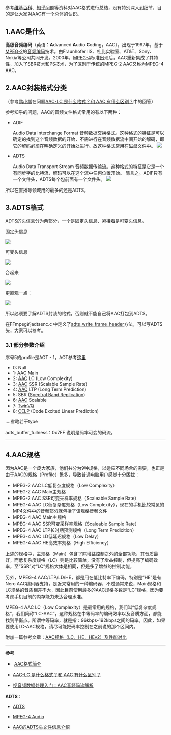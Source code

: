 参考[维基百科](https://zh.wikipedia.org/wiki/%E9%80%B2%E9%9A%8E%E9%9F%B3%E8%A8%8A%E7%B7%A8%E7%A2%BC)、[知乎问题](https://www.zhihu.com/question/20629995)等资料对AAC格式进行总结，没有特别深入到细节，目的是让大家对AAC有一个总体的认识。

## 1.AAC是什么

**高级音频编码**（英语：**A**dvanced **A**udio **C**oding，AAC），出现于1997年，基于[MPEG-2](https://zh.wikipedia.org/wiki/MPEG-2)的[音频](https://zh.wikipedia.org/wiki/%E9%9F%B3%E8%A8%8A)[编码](https://zh.wikipedia.org/wiki/%E7%B7%A8%E7%A2%BC)技术。由Fraunhofer IIS、杜比实验室、AT&T、Sony、Nokia等公司共同开发。2000年，[MPEG-4](https://zh.wikipedia.org/wiki/MPEG-4)标准出现后，AAC重新集成了其特性，加入了SBR技术和PS技术，为了区别于传统的MPEG-2 AAC又称为MPEG-4 AAC。

## 2.AAC封装格式分类

（参考[鹏小鹕](https://www.zhihu.com/people/peng-xiao-hu-60)在问题[AAC-LC 是什么格式？和 AAC 有什么区别？](https://www.zhihu.com/question/20629995)中的回答）

参考知乎的问题，AAC的音频文件格式常用的有以下两种：
- ADIF

  Audio Data Interchange Format 音频数据交换格式。这种格式的特征是可以确定的找到这个音频数据的开始，不需进行在音频数据流中间开始的解码，即它的解码必须在明确定义的开始处进行。故这种格式常用在磁盘文件中。
![](https://github.com/sparkfengbo/AndroidNotes/blob/master/PictureRes/live/aac1.png?raw=true)
- ADTS

  Audio Data Transport Stream 音频数据传输流。这种格式的特征是它是一个有同步字的比特流，解码可以在这个流中任何位置开始。
简言之。ADIF只有一个文件头，ADTS每个包前面有一个文件头。
![](https://github.com/sparkfengbo/AndroidNotes/blob/master/PictureRes/live/aac2.png?raw=true)

所以在直播等领域用的最多的还是ADTS。

## 3.ADTS格式

ADTS的头信息分为两部分，一个是固定头信息、紧接着是可变头信息。

固定头信息

![](https://github.com/sparkfengbo/AndroidNotes/blob/master/PictureRes/live/aac3.png?raw=true)

可变头信息

![](https://github.com/sparkfengbo/AndroidNotes/blob/master/PictureRes/live/aac4.png?raw=true)

合起来

![](https://github.com/sparkfengbo/AndroidNotes/blob/master/PictureRes/live/aac5.png?raw=true)

更直观一点：

![](https://github.com/sparkfengbo/AndroidNotes/blob/master/PictureRes/live/aac6.png?raw=true)


所以必须要了解ADTS封装的格式，否则就不能自己将AAC打包到ADTS。

在FFmpeg的adtsenc.c 中定义了[adts_write_frame_header](http://ffmpeg.org/doxygen/3.2/adtsenc_8c.html#a7bd77f94eef0965c207e6448d81e8d3c)方法，可以写ADTS头，大家可以参考。

### 3.1 部分参数介绍

序号5的profile是AOT - 1，AOT参考[这里](https://wiki.multimedia.cx/index.php/MPEG-4_Audio#Audio_Object_Types)

- 0: Null
- 1: [AAC](https://wiki.multimedia.cx/index.php/AAC) Main
- 2: [AAC](https://wiki.multimedia.cx/index.php/AAC) LC (Low Complexity)
- 3: [AAC](https://wiki.multimedia.cx/index.php/AAC) SSR (Scalable Sample Rate)
- 4: [AAC](https://wiki.multimedia.cx/index.php/AAC) LTP (Long Term Prediction)
- 5: SBR ([Spectral Band Replication](https://wiki.multimedia.cx/index.php/Spectral_Band_Replication))
- 6: [AAC](https://wiki.multimedia.cx/index.php/AAC) Scalable
- 7: [TwinVQ](https://wiki.multimedia.cx/index.php/TwinVQ)
- 8: [CELP](https://wiki.multimedia.cx/index.php?title=CELP&action=edit&redlink=1) (Code Excited Linear Prediction)

....省略若干type

adts_buffer_fullness：0x7FF 说明是码率可变的码流。


---------

## 4.AAC规格

因为AAC是一个庞大家族，他们共分为9种规格，以适应不同场合的需要，也正是由于AAC的规格（Profile）繁多，导致普通电脑用户感觉十分困扰：

- MPEG-2 AAC LC低复杂度规格（Low Complexity）
- MPEG-2 AAC Main主规格
- MPEG-2 AAC SSR可变采样率规格（Scaleable Sample Rate）
- MPEG-4 AAC LC低复杂度规格（Low Complexity），现在的手机比较常见的MP4文件中的音频部分就包括了该规格音频文件
- MPEG-4 AAC Main主规格
- MPEG-4 AAC SSR可变采样率规格（Scaleable Sample Rate）
- MPEG-4 AAC LTP长时期预测规格（Long Term Predicition）
- MPEG-4 AAC LD低延迟规格（Low Delay）
- MPEG-4 AAC HE高效率规格（High Efficiency）

上述的规格中，主规格（Main）包含了除增益控制之外的全部功能，其音质最好，而低复杂度规格（LC）则是比较简单，没有了增益控制，但提高了编码效率，至“SSR”对“LC”规格大体是相同，但是多了增益的控制功能，

另外，MPEG-4 AAC/LTP/LD/HE，都是用在低比特率下编码，特别是“HE”是有Nero AAC编码器支持，是近来常用的一种编码器，不过通常来说，Main规格和LC规格的音质相差不大，因此目前使用最多的AAC规格多数是“LC”规格，因为要考虑手机目前的内存能力未达合理水准。


MPEG-4 AAC LC（Low Complexity）是最常用的规格，我们叫“低复杂度规格”，我们简称“LC-AAC”，这种规格在中等码率的编码效率以及音质方面，都能找到平衡点。所谓中等码率，就是指：96kbps-192kbps之间的码率。因此，如果要使用LC-AAC规格，请尽可能把码率控制在之前说的那个区间内。


附加一篇参考文章：[AAC规格（LC，HE，HEv2）及性能对比](http://blog.csdn.net/leixiaohua1020/article/details/11971419)

---------

**参考**

-  [AAC格式简介](http://blog.csdn.net/leixiaohua1020/article/details/11822537)

- [AAC-LC 是什么格式？和 AAC 有什么区别？](https://www.zhihu.com/question/20629995)

- [视音频数据处理入门：AAC音频码流解析](http://blog.csdn.net/leixiaohua1020/article/details/50535042)

**ADTS：**

- [ADTS](https://wiki.multimedia.cx/index.php/ADTS)

- [MPEG-4 Audio](https://wiki.multimedia.cx/index.php/MPEG-4_Audio#Channel_Configurations)

- [AAC的ADTS头文件信息介绍](http://blog.csdn.net/jay100500/article/details/52955232)

